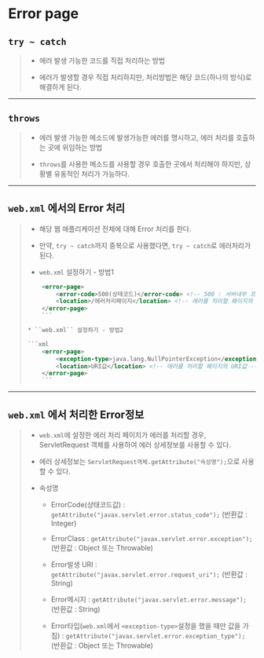 # Error page

## ``try ~ catch``
>
>	* 에러 발생 가능한 코드를 직접 처리하는 방법
>
>	* 에러가 발생할 경우 직접 처리하지만, 처리방법은 해당 코드(하나의 방식)로 해결하게 된다.

---

## ``throws``
>
>	* 에러 발생 가능한 메소드에 발생가능한 에러를 명시하고, 에러 처리를 호출하는 곳에 위임하는 방법
>
>	* ``throws``를 사용한 메소드를 사용할 경우 호출한 곳에서 처리해야 하지만, 상황별 유동적인 처리가 가능하다.

---

## ``web.xml`` 에서의 Error 처리
>
>	* 해당 웹 애플리케이션 전체에 대해 Error 처리를 한다.
>
>	* 만약, ``try ~ catch``까지 중복으로 사용했다면, ``try ~ catch``로 에러처리가 된다.
>
>	* ``web.xml`` 설정하기 - 방법1
>
>	```xml
>		<error-page>
>			<error-code>500(상태코드)</error-code> <!-- 500 : 서버내부 프로그램 에러 -->
>			<location>/에러처리페이지</location> <!-- 에러를 처리할 페이지의 URI값 -->
>		</error-page>
>		```
>
>	* ``web.xml`` 설정하기 - 방법2
>
>	```xml
>		<error-page>
>			<exception-type>java.lang.NullPointerException</exception-type> <!-- 에러 클래스 -->
>			<location>URI값</location> <!-- 에러를 처리할 페이지의 URI값 -->
>		</error-page>
>		```

---

## ``web.xml`` 에서 처리한 Error정보
>
>	* ``web.xml``에 설정한 에러 처리 페이지가 에러를 처리할 경우, ServletRequest 객체를 사용하여 에러 상세정보를 사용할 수 있다.
>
>	* 에러 상세정보는 ``ServletRequest객체.getAttribute("속성명");``으로 사용할 수 있다.
>
>	* 속성명
>
>		* ErrorCode(상태코드값) : ``getAttribute("javax.servlet.error.status_code");`` (반환값 : Integer)
>
>		* ErrorClass : ``getAttribute("javax.servlet.error.exception");`` (반환값 : Object 또는 Throwable)
>
>		* Error발생 URI : ``getAttribute("javax.servlet.error.request_uri");`` (반환값 : String)
>
>		* Error메시지 : ``getAttribute("javax.servlet.error.message");`` (반환값 : String)
>
>		* Error타입(``web.xml``에서 ``<exception-type>``설정을 했을 때만 값을 가짐) : ``getAttribute("javax.servlet.error.exception_type");`` (반환값 : Object 또는 Throwable)